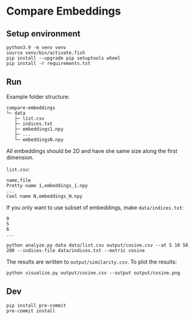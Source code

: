 # Compare Embeddings

## Setup environment
```shell
python3.9 -m venv venv
source venv/bin/activate.fish
pip install --upgrade pip setuptools wheel
pip install -r requirements.txt
```

## Run

Example folder structure:
```
compare-embeddings
└─ data
   ├─ list.csv
   ├─ indices.txt
   ├─ embeddings1.npy
   ├─ ...
   └─ embeddingsN.npy
```

All embeddings should be 2D and have she same size along the first dimension.

`list.csv`:
```csv
name,file
Pretty name 1,embeddings_1.npy
...
Cool name N,embeddings_N.npy
```

If you only want to use subset of embeddings, make `data/indices.txt`:
```
0
5
6
...
```

```shell
python analyze.py data data/list.csv output/cosine.csv --at 5 10 50 200 --indices-file data/indices.txt --metric cosine
```

The results are written to `output/similarity.csv`. To plot the results:

```shell
python visualize.py output/cosine.csv --output output/cosine.png
```

## Dev
```shell
pip install pre-commit
pre-commit install
```
